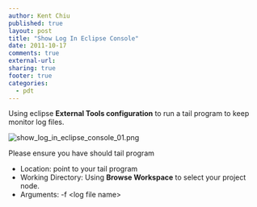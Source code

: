 ```yaml
---
author: Kent Chiu
published: true
layout: post
title: "Show Log In Eclipse Console"
date: 2011-10-17
comments: true
external-url:
sharing: true
footer: true
categories:
  - pdt
---
```





Using eclipse **External Tools configuration** to run a tail program to
keep monitor log files.

![show_log_in_eclipse_console_01.png][show_log_in_eclipse_console_01.png]

Please ensure you have should tail program

-   Location: point to your tail program
-   Working Directory: Using **Browse Workspace** to select your project
    node.
-   Arguments: -f \<log file name\>


[show_log_in_eclipse_console_01.png]: http://blog.kent-chiu.com/images/2011-10-17/show_log_in_eclipse_console_01.png
